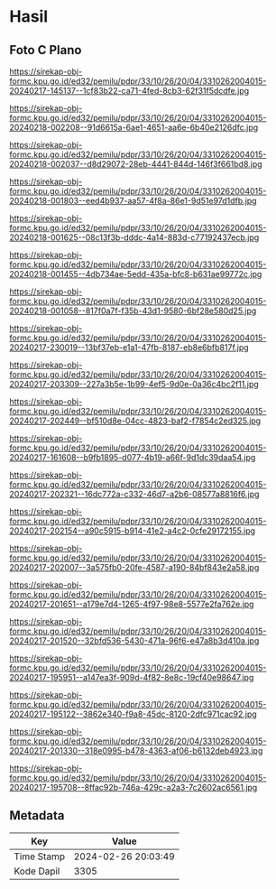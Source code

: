 # Hasil

## Foto C Plano

https://sirekap-obj-formc.kpu.go.id/ed32/pemilu/pdpr/33/10/26/20/04/3310262004015-20240217-145137--1cf83b22-ca71-4fed-8cb3-62f31f5dcdfe.jpg

https://sirekap-obj-formc.kpu.go.id/ed32/pemilu/pdpr/33/10/26/20/04/3310262004015-20240218-002208--91d6615a-6ae1-4651-aa6e-6b40e2126dfc.jpg

https://sirekap-obj-formc.kpu.go.id/ed32/pemilu/pdpr/33/10/26/20/04/3310262004015-20240218-002037--d8d29072-28eb-4441-844d-146f3f661bd8.jpg

https://sirekap-obj-formc.kpu.go.id/ed32/pemilu/pdpr/33/10/26/20/04/3310262004015-20240218-001803--eed4b937-aa57-4f8a-86e1-9d51e97d1dfb.jpg

https://sirekap-obj-formc.kpu.go.id/ed32/pemilu/pdpr/33/10/26/20/04/3310262004015-20240218-001625--08c13f3b-dddc-4a14-883d-c77192437ecb.jpg

https://sirekap-obj-formc.kpu.go.id/ed32/pemilu/pdpr/33/10/26/20/04/3310262004015-20240218-001455--4db734ae-5edd-435a-bfc8-b631ae99772c.jpg

https://sirekap-obj-formc.kpu.go.id/ed32/pemilu/pdpr/33/10/26/20/04/3310262004015-20240218-001058--817f0a7f-f35b-43d1-9580-6bf28e580d25.jpg

https://sirekap-obj-formc.kpu.go.id/ed32/pemilu/pdpr/33/10/26/20/04/3310262004015-20240217-230019--13bf37eb-e1a1-47fb-8187-eb8e6bfb817f.jpg

https://sirekap-obj-formc.kpu.go.id/ed32/pemilu/pdpr/33/10/26/20/04/3310262004015-20240217-203309--227a3b5e-1b99-4ef5-9d0e-0a36c4bc2f11.jpg

https://sirekap-obj-formc.kpu.go.id/ed32/pemilu/pdpr/33/10/26/20/04/3310262004015-20240217-202449--bf510d8e-04cc-4823-baf2-f7854c2ed325.jpg

https://sirekap-obj-formc.kpu.go.id/ed32/pemilu/pdpr/33/10/26/20/04/3310262004015-20240217-161608--b9fb1895-d077-4b19-a66f-9d1dc39daa54.jpg

https://sirekap-obj-formc.kpu.go.id/ed32/pemilu/pdpr/33/10/26/20/04/3310262004015-20240217-202321--16dc772a-c332-46d7-a2b6-08577a8816f6.jpg

https://sirekap-obj-formc.kpu.go.id/ed32/pemilu/pdpr/33/10/26/20/04/3310262004015-20240217-202154--a90c5915-b914-41e2-a4c2-0cfe29172155.jpg

https://sirekap-obj-formc.kpu.go.id/ed32/pemilu/pdpr/33/10/26/20/04/3310262004015-20240217-202007--3a575fb0-20fe-4587-a190-84bf843e2a58.jpg

https://sirekap-obj-formc.kpu.go.id/ed32/pemilu/pdpr/33/10/26/20/04/3310262004015-20240217-201651--a179e7d4-1265-4f97-98e8-5577e2fa762e.jpg

https://sirekap-obj-formc.kpu.go.id/ed32/pemilu/pdpr/33/10/26/20/04/3310262004015-20240217-201520--32bfd536-5430-471a-96f6-e47a8b3d410a.jpg

https://sirekap-obj-formc.kpu.go.id/ed32/pemilu/pdpr/33/10/26/20/04/3310262004015-20240217-195951--a147ea3f-909d-4f82-8e8c-19cf40e98647.jpg

https://sirekap-obj-formc.kpu.go.id/ed32/pemilu/pdpr/33/10/26/20/04/3310262004015-20240217-195122--3862e340-f9a8-45dc-8120-2dfc971cac92.jpg

https://sirekap-obj-formc.kpu.go.id/ed32/pemilu/pdpr/33/10/26/20/04/3310262004015-20240217-201330--318e0995-b478-4363-af06-b6132deb4923.jpg

https://sirekap-obj-formc.kpu.go.id/ed32/pemilu/pdpr/33/10/26/20/04/3310262004015-20240217-195708--8ffac92b-746a-429c-a2a3-7c2602ac6561.jpg


## Metadata

| Key        | Value               |
| ---------- | ------------------- |
| Time Stamp | 2024-02-26 20:03:49 |
| Kode Dapil | 3305                |



